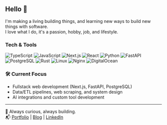 ## Hello 👻

I'm making a living building things, and learning new ways to build new things with software.  
I love what I do, it's a passion, hobby, job, and lifestyle.  

### Tech & Tools

![TypeScript](https://img.shields.io/badge/TypeScript-3178C6?logo=typescript&logoColor=fff)
![JavaScript](https://img.shields.io/badge/JavaScript-F7DF1E?logo=javascript&logoColor=000)
![Next.js](https://img.shields.io/badge/Next.js-000?logo=nextdotjs&logoColor=fff)
![React](https://img.shields.io/badge/React-20232A?logo=react&logoColor=61DAFB)
![Python](https://img.shields.io/badge/Python-3776AB?logo=python&logoColor=fff)
![FastAPI](https://img.shields.io/badge/FastAPI-009688?logo=fastapi&logoColor=fff)
![PostgreSQL](https://img.shields.io/badge/PostgreSQL-336791?logo=postgresql&logoColor=fff)
![Rust](https://img.shields.io/badge/Rust-000000?logo=rust&logoColor=white)
![Linux](https://img.shields.io/badge/Linux-FCC624?logo=linux&logoColor=000)
![Nginx](https://img.shields.io/badge/Nginx-009639?logo=nginx&logoColor=fff)
![DigitalOcean](https://img.shields.io/badge/DigitalOcean-0080FF?logo=digitalocean&logoColor=fff)

### 🛠 Current Focus
- Fullstack web development (Next.js, FastAPI, PostgreSQL)  
- Data/ETL pipelines, web scraping, and system design  
- AI integrations and custom tool development  


---

💌 Always curious, always building.  
📬 [Portfolio](https://www.steventheuerl.xyz) | [Blog](https://www.tsundoku.blog) | [LinkedIn](https://www.linkedin.com/in/steven-theuerl-919175209)



<!--
**Steven-Theuerl/Steven-Theuerl** is a ✨ _special_ ✨ repository because its `README.md` (this file) appears on your GitHub profile.

Here are some ideas to get you started:

- 🔭 I’m currently working on ...
- 🌱 I’m currently learning ...
- 👯 I’m looking to collaborate on ...
- 🤔 I’m looking for help with ...
- 💬 Ask me about ...
- 📫 How to reach me: ...
- 😄 Pronouns: ...
- ⚡ Fun fact: ...
-->
